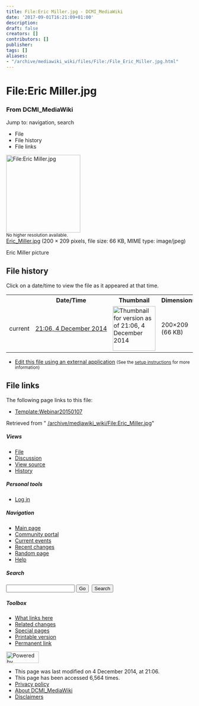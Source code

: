 ```yaml
---
title: File:Eric Miller.jpg - DCMI_MediaWiki
date: '2017-09-01T16:21:09+01:00'
description: 
draft: false
creators: []
contributors: []
publisher: 
tags: []
aliases:
- "/archive/mediawiki_wiki/files/File:/File_Eric_Miller.jpg.html"
---
```


<a id="top"></a>
# File:Eric Miller.jpg

### From DCMI\_MediaWiki

Jump to: navigation, search
<!-- start content -->
- File
- File history
- File links

 [<img alt="File:Eric Miller.jpg" src="/images/2/2b/Eric_Miller.jpg" width="200" height="209">](/archive/mediawiki_wiki/files/Eric_Miller.jpg)  
<small>No higher resolution available.</small>  
 [Eric\_Miller.jpg](/images/2/2b/Eric_Miller.jpg)‎ (200 × 209 pixels, file size: 66 KB, MIME type: image/jpeg)

Eric Miller picture

<!-- 
NewPP limit report
Preprocessor node count: 1/1000000
Post-expand include size: 0/2097152 bytes
Template argument size: 0/2097152 bytes
Expensive parser function count: 0/100
-->
## File history

Click on a date/time to view the file as it appeared at that time.

<table class="wikitable filehistory">
  <tr>
    <td></td>
    <th>Date/Time</th>
    <th>Thumbnail</th>
    <th>Dimensions</th>
    <th>User</th>
    <th>Comment</th>
  </tr>
  <tr>
    <td>current</td>
    <td class="filehistory-selected" style="white-space: nowrap;"><a href="/archive/mediawiki_wiki/files/Eric_Miller.jpg">21:06, 4 December 2014</a></td>
    <td><a href="/images/2/2b/Eric_Miller.jpg"><img alt="Thumbnail for version as of 21:06, 4 December 2014" src="/images/2/2b/Eric_Miller.jpg" width="115" height="120"></a></td>
    <td>200×209 <span style="white-space: nowrap;">(66 KB)</span>
    </td>
    <td>
      <a href="/index.php?title=User:StuartSutton&amp;action=edit&amp;redlink=1" class="new mw-userlink" title="User:StuartSutton (page does not exist)">StuartSutton</a> <span style="white-space: nowrap;"> <span class="mw-usertoollinks">(<a href="/index.php?title=User_talk:StuartSutton&amp;action=edit&amp;redlink=1" class="new" title="User talk:StuartSutton (page does not exist)">Talk</a> | <a href="/index.php/Special:Contributions/StuartSutton" title="Special:Contributions/StuartSutton">contribs</a>)</span></span>
    </td>
    <td> <span class="comment">(Eric Miller picture)</span>
    </td>
  </tr>
</table>

  

- [Edit this file using an external application](/index.php?title=File:Eric_Miller.jpg&action=edit&externaledit=true&mode=file "File:Eric Miller.jpg") <small>(See the <a href="http://www.mediawiki.org/wiki/Manual:External_editors" class="external text" rel="nofollow">setup instructions</a> for more information)</small>

## File links

The following page links to this file:

- [Template:Webinar20150107](/index.php/Template:Webinar20150107 "Template:Webinar20150107")

Retrieved from " [/archive/mediawiki_wiki/File:Eric\_Miller.jpg](/archive/mediawiki_wiki/files/File:/File:Eric_Miller.jpg.html)"

<!-- end content -->

##### Views

- [File](/archive/mediawiki_wiki/files/File:/File:Eric_Miller.jpg.html "View the file page [c]")
- [Discussion](/index.php?title=File_talk:Eric_Miller.jpg&action=edit&redlink=1 "Discussion about the content page [t]")
- [View source](/index.php?title=File:Eric_Miller.jpg&action=edit "This page is protected.
You can view its source [e]")
- [History](/index.php?title=File:Eric_Miller.jpg&action=history "Past revisions of this page [h]")

##### Personal tools

- [Log in](/index.php?title=Special:UserLogin&returnto=File:Eric_Miller.jpg "You are encouraged to log in; however, it is not mandatory [o]")

<script type="text/javascript"> if (window.isMSIE55) fixalpha(); </script>

##### Navigation

- [Main page](/index.php/Main_Page "Visit the main page [z]")
- [Community portal](/index.php/DCMI_MediaWiki:Community_portal "About the project, what you can do, where to find things")
- [Current events](/index.php/DCMI_MediaWiki:Current_events "Find background information on current events")
- [Recent changes](/index.php/Special:RecentChanges "The list of recent changes in the wiki [r]")
- [Random page](/index.php/Special:Random "Load a random page [x]")
- [Help](/index.php/Help:Contents "The place to find out")

##### <label for="searchInput">Search</label>

<form action="/index.php" id="searchform">
				<input type="hidden" name="title" value="Special:Search">
				<input id="searchInput" title="Search DCMI_MediaWiki" accesskey="f" type="search" name="search">
				<input type="submit" name="go" class="searchButton" id="searchGoButton" value="Go" title="Go to a page with this exact name if exists"> 
				<input type="submit" name="fulltext" class="searchButton" id="mw-searchButton" value="Search" title="Search the pages for this text">
			</form>

##### Toolbox

- [What links here](/index.php/Special:WhatLinksHere/File:Eric_Miller.jpg "List of all wiki pages that link here [j]")
- [Related changes](/index.php/Special:RecentChangesLinked/File:Eric_Miller.jpg "Recent changes in pages linked from this page [k]")
- [Special pages](/index.php/Special:SpecialPages "List of all special pages [q]")
- [Printable version](/index.php?title=File:Eric_Miller.jpg&printable=yes "Printable version of this page [p]")
- [Permanent link](/index.php?title=File:Eric_Miller.jpg&oldid=8836 "Permanent link to this revision of the page")

<!-- end of the left (by default at least) column -->

 [<img src="/skins/common/images/poweredby_mediawiki_88x31.png" height="31" width="88" alt="Powered by MediaWiki">](http://www.mediawiki.org/)

- This page was last modified on 4 December 2014, at 21:06.
- This page has been accessed 6,564 times.
- [Privacy policy](/index.php/DCMI_MediaWiki:Privacy_policy "DCMI MediaWiki:Privacy policy")
- [About DCMI\_MediaWiki](/index.php/DCMI_MediaWiki:About "DCMI MediaWiki:About")
- [Disclaimers](/index.php/DCMI_MediaWiki:General_disclaimer "DCMI MediaWiki:General disclaimer")

<script>if (window.runOnloadHook) runOnloadHook();</script><!-- Served in 0.457 secs. -->
